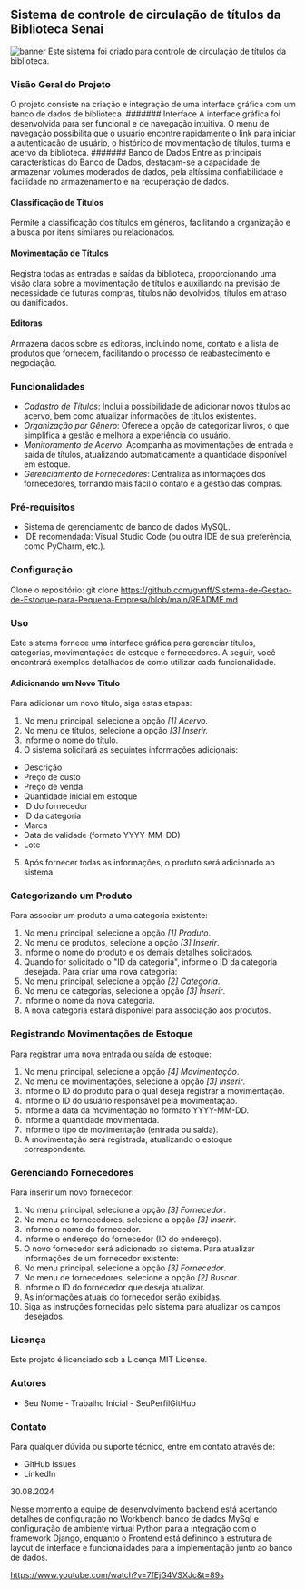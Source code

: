 

## Sistema de controle de circulação de títulos da Biblioteca Senai
![banner](https://logodownload.org/wp-content/uploads/2019/08/senai-logo.png)
Este sistema foi criado para controle de circulação de títulos da biblioteca.

### Visão Geral do Projeto
O projeto consiste na criação e integração de uma interface gráfica com um banco de dados de biblioteca. 
####### Interface
A interface gráfica foi desenvolvida para ser funcional e de navegação intuitiva. O menu de navegação possibilita que o usuário encontre rapidamente o link para iniciar a autenticação de usuário, o histórico de movimentação de títulos, turma e acervo da biblioteca.
####### Banco de Dados
Entre as principais características do Banco de Dados, destacam-se a capacidade de armazenar volumes moderados de dados, pela altíssima confiabilidade e facilidade no armazenamento e na recuperação de dados.
#### Classificação de Títulos
Permite a classificação dos títulos em gêneros, facilitando a organização e a 
busca por itens similares ou relacionados.
#### Movimentação de Títulos
Registra todas as entradas e saídas da biblioteca, proporcionando uma visão clara 
sobre a movimentação de títulos e auxiliando na previsão de necessidade de
futuras compras, títulos não devolvidos, títulos em atraso ou danificados.
#### Editoras
Armazena dados sobre as editoras, incluindo nome, contato e a lista de produtos 
que fornecem, facilitando o processo de reabastecimento e negociação.
### Funcionalidades
- *Cadastro de Títulos*: Inclui a possibilidade de adicionar novos títulos ao 
acervo, bem como atualizar informações de títulos existentes.
- *Organização por Gênero*: Oferece a opção de categorizar livros, o que 
simplifica a gestão e melhora a experiência do usuário.
- *Monitoramento de Acervo*: Acompanha as movimentações de entrada e 
saída de títulos, atualizando automaticamente a quantidade disponível em 
estoque.
- *Gerenciamento de Fornecedores*: Centraliza as informações dos 
fornecedores, tornando mais fácil o contato e a gestão das compras.

### Pré-requisitos
- Sistema de gerenciamento de banco de dados MySQL.
- IDE recomendada: Visual Studio Code (ou outra IDE de sua preferência, como PyCharm, etc.).
### Configuração
Clone o repositório:
git clone https://github.com/gvnff/Sistema-de-Gestao-de-Estoque-para-Pequena-Empresa/blob/main/README.md 
### Uso
Este sistema fornece uma interface gráfica para gerenciar títulos, 
categorias, movimentações de estoque e fornecedores. A seguir, você encontrará 
exemplos detalhados de como utilizar cada funcionalidade.
#### Adicionando um Novo Título
Para adicionar um novo título, siga estas etapas:
1. No menu principal, selecione a opção *[1] Acervo.*
2. No menu de títulos, selecione a opção *[3] Inserir.*
3. Informe o nome do título.
4. O sistema solicitará as seguintes informações adicionais:
- Descrição
- Preço de custo
- Preço de venda
- Quantidade inicial em estoque
- ID do fornecedor
- ID da categoria
- Marca
- Data de validade (formato YYYY-MM-DD)
- Lote
5. Após fornecer todas as informações, o produto será adicionado ao sistema.

### Categorizando um Produto
Para associar um produto a uma categoria existente:
1. No menu principal, selecione a opção *[1] Produto*.
2. No menu de produtos, selecione a opção *[3] Inserir*.
3. Informe o nome do produto e os demais detalhes solicitados.
4. Quando for solicitado o "ID da categoria", informe o ID da categoria desejada.
Para criar uma nova categoria:
1. No menu principal, selecione a opção *[2] Categoria*.
2. No menu de categorias, selecione a opção *[3] Inserir*.
3. Informe o nome da nova categoria.
4. A nova categoria estará disponível para associação aos produtos.
### Registrando Movimentações de Estoque
Para registrar uma nova entrada ou saída de estoque:
1. No menu principal, selecione a opção *[4] Movimentação*.
2. No menu de movimentações, selecione a opção *[3] Inserir*.
3. Informe o ID do produto para o qual deseja registrar a movimentação.
4. Informe o ID do usuário responsável pela movimentação.
5. Informe a data da movimentação no formato YYYY-MM-DD.
6. Informe a quantidade movimentada.
7. Informe o tipo de movimentação (entrada ou saída).
8. A movimentação será registrada, atualizando o estoque correspondente.
### Gerenciando Fornecedores
Para inserir um novo fornecedor:
1. No menu principal, selecione a opção *[3] Fornecedor*.
2. No menu de fornecedores, selecione a opção *[3] Inserir*.
3. Informe o nome do fornecedor.
4. Informe o endereço do fornecedor (ID do endereço).
5. O novo fornecedor será adicionado ao sistema.
Para atualizar informações de um fornecedor existente:
1. No menu principal, selecione a opção *[3] Fornecedor*.
2. No menu de fornecedores, selecione a opção *[2] Buscar*.
3. Informe o ID do fornecedor que deseja atualizar.
4. As informações atuais do fornecedor serão exibidas.
5. Siga as instruções fornecidas pelo sistema para atualizar os campos 
desejados.
### Licença
Este projeto é licenciado sob a Licença MIT License.
### Autores
- Seu Nome - Trabalho Inicial - SeuPerfilGitHub
### Contato
Para qualquer dúvida ou suporte técnico, entre em contato através de:
- GitHub Issues
- LinkedIn

30.08.2024

Nesse momento a equipe de desenvolvimento backend está acertando detalhes de configuração no Workbench banco de dados MySql e configuração de ambiente virtual Python para a integração com o framework Django, enquanto o Frontend está definindo a estrutura de layout de interface e funcionalidades para a implementação junto ao banco de dados.

https://www.youtube.com/watch?v=7fEjG4VSXJc&t=89s
